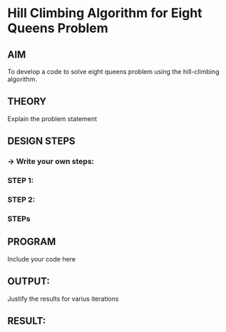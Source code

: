 # Hill Climbing Algorithm for Eight Queens Problem
## AIM

To develop a code to solve eight queens problem using the hill-climbing algorithm.

## THEORY
Explain the problem statement

## DESIGN STEPS
### -> Write your own steps:
 
### STEP 1:


### STEP 2:

### STEPs


## PROGRAM
Include your code here


## OUTPUT:

Justify the results for varius iterations
## RESULT:


